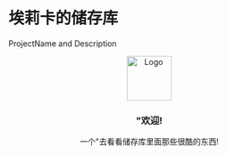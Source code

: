 

# 埃莉卡的储存库

ProjectName and Description


<p align="center">
  <a href="https://github.com/shaojintian/Best_README_template/">
    <img src="images/logo.png" alt="Logo" width="80" height="80">
  </a>

  <h3 align="center">"欢迎!</h3>
  <p align="center">
    一个"去看看储存库里面那些很酷的东西!
    <br />
  


